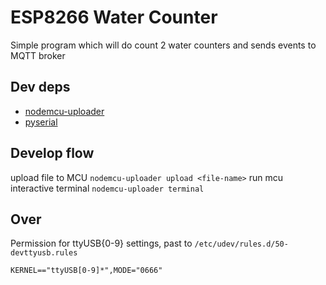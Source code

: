 # ESP8266 Water Counter

Simple program which will do count 2 water counters and sends events to MQTT broker

## Dev deps

- [nodemcu-uploader](https://github.com/kmpm/nodemcu-uploader)
- [pyserial](https://github.com/pyserial/pyserial)

## Develop flow

upload file to MCU `nodemcu-uploader upload <file-name>`
run mcu interactive terminal `nodemcu-uploader terminal`


## Over 

Permission for ttyUSB{0-9} settings, past to `/etc/udev/rules.d/50-devttyusb.rules`

`KERNEL=="ttyUSB[0-9]*",MODE="0666"`

